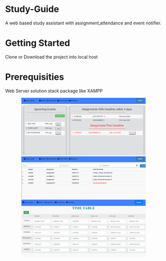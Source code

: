 # Study-Guide
A web based study assistant with assignment,attendance and event notifier. 
# Getting Started
Clone or Download the project into local host 
# Prerequisities 
Web Server solution stack package like XAMPP

<div align="center">
    <img src="/Study_Guide/screenshots/ss1.PNG" width="400px"</img> 
</div>
<div align="center">
    <img src="/Study_Guide/screenshots/ss2.PNG" width="400px"</img> 
</div>
<div align="center">
    <img src="/Study_Guide/screenshots/ss3.PNG" width="400px"</img> 
</div>
